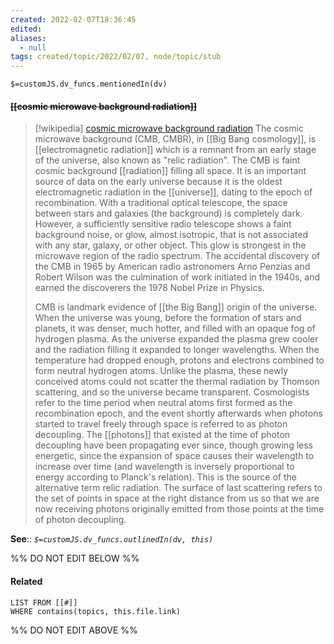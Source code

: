 ```yaml
---
created: 2022-02-07T18:36:45 
edited: 
aliases:
  - null
tags: created/topic/2022/02/07, node/topic/stub
---
```

`$=customJS.dv_funcs.mentionedIn(dv)`

#### <s class="topic-title">[[cosmic microwave background radiation]]</s> 

> [!wikipedia] [cosmic microwave background radiation](https://en.wikipedia.org/wiki/Cosmic%20microwave%20background) 
> The cosmic microwave background (CMB, CMBR), in [[Big Bang cosmology]], is [[electromagnetic radiation]] which is a remnant from an early stage of the universe, also known as "relic radiation". The CMB is faint cosmic background [[radiation]] filling all space. It is an important source of data on the early universe because it is the oldest electromagnetic radiation in the [[universe]], dating to the epoch of recombination. With a traditional optical telescope, the space between stars and galaxies (the background) is completely dark. However, a sufficiently sensitive radio telescope shows a faint background noise, or glow, almost isotropic, that is not associated with any star, galaxy, or other object. This glow is strongest in the microwave region of the radio spectrum. The accidental discovery of the CMB in 1965 by American radio astronomers Arno Penzias and Robert Wilson was the culmination of work initiated in the 1940s, and earned the discoverers the 1978 Nobel Prize in Physics.
> 
> CMB is landmark evidence of [[the Big Bang]] origin of the universe. When the universe was young, before the formation of stars and planets, it was denser, much hotter, and filled with an opaque fog of hydrogen plasma. As the universe expanded the plasma grew cooler and the radiation filling it expanded to longer wavelengths. When the temperature had dropped enough, protons and electrons combined to form neutral hydrogen atoms. Unlike the plasma, these newly conceived atoms could not scatter the thermal radiation by Thomson scattering, and so the universe became transparent. Cosmologists refer to the time period when neutral atoms first formed as the recombination epoch, and the event shortly afterwards when photons started to travel freely through space is referred to as photon decoupling. The [[photons]] that existed at the time of photon decoupling have been propagating ever since, though growing less energetic, since the expansion of space causes their wavelength to increase over time (and wavelength is inversely proportional to energy according to Planck's relation). This is the source of the alternative term relic radiation. The surface of last scattering refers to the set of points in space at the right distance from us so that we are now receiving photons originally emitted from those points at the time of photon decoupling.
> 
**See**::
*`$=customJS.dv_funcs.outlinedIn(dv, this)`*

%% DO NOT EDIT BELOW %%

#### Related 

```dataview
LIST FROM [[#]]
WHERE contains(topics, this.file.link)
```
%% DO NOT EDIT ABOVE %%
